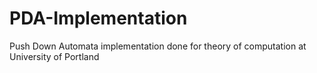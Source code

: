 # PDA-Implementation
Push Down Automata implementation done  for theory of computation at University of Portland
